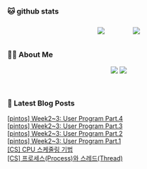 
###  🐱 github stats  

<div id="main" align="center">
    <img src="https://github-readme-stats.vercel.app/api?username=Kojaewoong0504&count_private=true&show_icons=true&theme=tokyonight"
        style="height: auto; margin-left: 20px; margin-right: 20px; padding: 10px;"/>
    <img src="https://github-readme-stats.vercel.app/api/top-langs/?username=Kojaewoong0504&layout=compact"   
        style="height: auto; margin-left: 20px; margin-right: 20px; padding: 10px;"/>
</div>

###  💁‍♀️ About Me  
<p align="center">
    <a href="https://www.gowoong.com/"><img src="https://img.shields.io/badge/Blog-FF5722?style=flat-square&logo=Blogger&logoColor=white"/></a>
    <a href="mailto:jaewoong.ko0504@gmail.com"><img src="https://img.shields.io/badge/Gmail-d14836?style=flat-square&logo=Gmail&logoColor=white&link=ilovefran.ofm@gmail.com"/></a>
</p>

<br>

### 📕 Latest Blog Posts   

<a href ="https://www.gowoong.com/166"> [pintos] Week2~3: User Program Part.4 </a> <br>
<a href ="https://www.gowoong.com/165"> [pintos] Week2~3: User Program Part.3 </a> <br>
<a href ="https://www.gowoong.com/164"> [pintos] Week2~3: User Program Part.2 </a> <br>
<a href ="https://www.gowoong.com/163"> [pintos] Week2~3: User Program Part.1 </a> <br>
<a href ="https://www.gowoong.com/162"> [CS] CPU 스케줄링 기법 </a> <br>
<a href ="https://www.gowoong.com/161"> [CS] 프로세스(Process)와 스레드(Thread) </a> <br>
